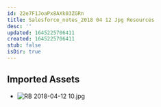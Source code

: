 ```yaml
---
id: 22e7F1JoaPx8AXk03ZGRn
title: Salesforce_notes_2018 04 12 Jpg Resources
desc: ''
updated: 1645225706411
created: 1645225706411
stub: false
isDir: true
---
```

## Imported Assets
- ![RB 2018-04-12 10.jpg](/assets/rb-2018-04-12-10.jpg)
